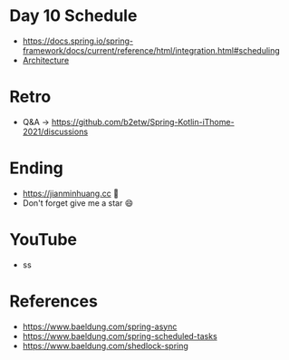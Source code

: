 # Day 10 Schedule
* https://docs.spring.io/spring-framework/docs/current/reference/html/integration.html#scheduling
* [Architecture](https://github.com/b2etw/Spring-Kotlin-iThome-2021/blob/main/sections/day10/architecture.md)

# Retro
* Q&A -> https://github.com/b2etw/Spring-Kotlin-iThome-2021/discussions

# Ending
* https://jianminhuang.cc 🌈
* Don't forget give me a star 😄

# YouTube
* ss

# References
* https://www.baeldung.com/spring-async
* https://www.baeldung.com/spring-scheduled-tasks
* https://www.baeldung.com/shedlock-spring
